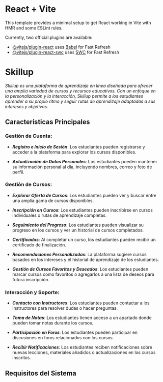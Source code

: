 # React + Vite

This template provides a minimal setup to get React working in Vite with HMR and some ESLint rules.

Currently, two official plugins are available:

- [@vitejs/plugin-react](https://github.com/vitejs/vite-plugin-react/blob/main/packages/plugin-react/README.md) uses [Babel](https://babeljs.io/) for Fast Refresh
- [@vitejs/plugin-react-swc](https://github.com/vitejs/vite-plugin-react-swc) uses [SWC](https://swc.rs/) for Fast Refresh
# Skillup
  _Skillup es una plataforma de aprendizaje en línea diseñada para ofrecer una amplia variedad de cursos y recursos educativos. Con un enfoque en la personalización y la interacción, Skillup permite a los estudiantes aprender a su propio ritmo y seguir rutas de aprendizaje adaptadas a sus intereses y objetivos._

## Características Principales

### Gestión de Cuenta:

* ***Registro e Inicio de Sesión***: Los estudiantes pueden registrarse y acceder a la plataforma para explorar los cursos disponibles.

* ***Actualización de Datos Personales***: Los estudiantes pueden mantener su información personal al día, incluyendo nombres, correo y foto de perfil.

### Gestión de Cursos:

* ***Explorar Oferta de Cursos***: Los estudiantes pueden ver y buscar entre una amplia gama de cursos disponibles.

* ***Inscripción en Cursos***: Los estudiantes pueden inscribirse en cursos individuales o rutas de aprendizaje completas.

* ***Seguimiento del Progreso***: Los estudiantes pueden visualizar su progreso en los cursos y ver un historial de cursos completados.

* ***Certificados***: Al completar un curso, los estudiantes pueden recibir un certificado de finalización.

* ***Recomendaciones Personalizadas***: La plataforma sugiere cursos basados en los intereses y el historial de aprendizaje de los estudiantes.

* ***Gestión de Cursos Favoritos y Deseados***: Los estudiantes pueden marcar cursos como favoritos o agregarlos a una lista de deseos para futura inscripción.

### Interacción y Soporte:

* ***Contacto con Instructores***: Los estudiantes pueden contactar a los instructores para resolver dudas o hacer preguntas.

* ***Toma de Notas***: Los estudiantes tienen acceso a un apartado donde pueden tomar notas durante los cursos.

* ***Participación en Foros***: Los estudiantes pueden participar en discusiones en foros relacionados con los cursos.

* ***Recibir Notificaciones***: Los estudiantes reciben notificaciones sobre nuevas lecciones, materiales añadidos o actualizaciones en los cursos inscritos.


## Requisitos del Sistema
